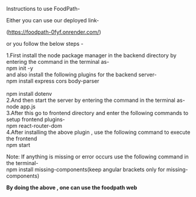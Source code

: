 Instructions to use FoodPath-


Either you can use our deployed link-


(https://foodpath-0fyf.onrender.com/)


or you follow the below steps -



1.First install the node package manager  in the backend directory by entering the command in the terminal as-
<br>
  npm init -y
<br>
and also install the following plugins for the backend server-
<br>
  npm install express cors body-parser
<br>
<br>
  npm install dotenv
<br>
2.And then start the server by entering the command in the terminal as-
<br>
  node app.js
<br>
3.After this go to frontend directory and enter the following commands to setup frontend plugins-
<br>
  npm react-router-dom
<br>
4.After installing the above plugin , use the following command to execute the frontend
<br>
  npm start
<br>

Note: If anything is missing or error occurs use the following command in the terminal-
<br>
  npm install missing-components(keep angular brackets only for missing-components)
<br>


**By doing the above , one can use the foodpath web**
